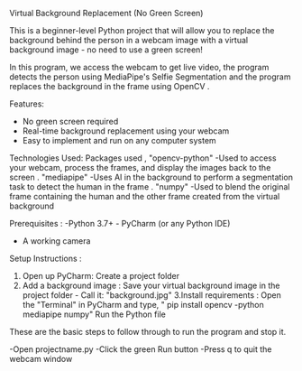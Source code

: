 
Virtual Background Replacement (No Green Screen)

This is a beginner-level Python project that will allow you to replace the background behind the person in a webcam image with a virtual background image - no need to use a green screen!

In this program, we access the webcam to get live video, the program detects the person using MediaPipe's Selfie Segmentation and the program replaces the background in the frame using OpenCV .

 Features:

- No green screen required
- Real-time background replacement using your webcam
- Easy to implement and run on any computer system

Technologies Used:
Packages used ,
"opencv-python" -Used to access your webcam, process the frames, and display the images back to the screen .
"mediapipe" -Uses AI in the background to perform a segmentation task to detect the human in the frame .
"numpy" -Used to blend the original frame containing the human and the other frame created from the virtual background 

Prerequisites :
 -Python 3.7+ - PyCharm (or any Python IDE) 
 - A working camera 

Setup Instructions :
1. Open up PyCharm: 
 Create a project folder 
2. Add a background image : 
 Save your virtual background image in the project folder - Call it: "background.jpg"
 3.Install requirements :
 Open the "Terminal" in PyCharm and type, 
" pip install opencv -python mediapipe numpy"
Run the Python file 

These are the basic steps to follow through to run the program and stop it.

-Open projectname.py 
-Click the green Run button 
-Press q to quit the webcam window
